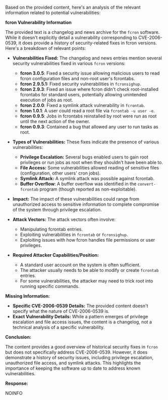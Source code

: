 Based on the provided content, here's an analysis of the relevant information related to potential vulnerabilities:

**fcron Vulnerability Information**

The provided text is a changelog and news archive for the `fcron` software. While it doesn't explicitly detail a vulnerability corresponding to CVE-2006-0539, it does provide a history of security-related fixes in fcron versions. Here's a breakdown of relevant points:

*   **Vulnerabilities Fixed:** The changelog and news entries mention several security vulnerabilities fixed in various `fcron` versions:
    *   **fcron 3.0.5**: Fixed a security issue allowing malicious users to read fcron configuration files and non-root user's fcrontabs.
    *  **fcron 2.9.5.1:** Fixed security vulnerabilities in `fcronsighup`.
    *   **fcron 2.9.3**: Fixed an issue where fcron didn't check root-installed fcrontabs for standard users, potentially allowing unintended execution of jobs as root.
    *   **fcron 2.0.0**: Fixed a symlink attack vulnerability in `fcrontab`.
    *   **fcron 1.0.1**: A user could read a root file via `fcrontab -u user -e`.
    *   **fcron 0.9.5**: Jobs in fcrontabs reinstalled by root were run as root until the next action of the owner.
    *   **fcron 0.9.3**: Contained a bug that allowed any user to run tasks as root.

*   **Types of Vulnerabilities:** These fixes indicate the presence of various vulnerabilities:
    *   **Privilege Escalation:** Several bugs enabled users to gain root privileges or run jobs as root when they shouldn't have been able to.
    *   **File Access:** Some vulnerabilities allowed reading of sensitive files (configuration, other users' cron jobs).
    *   **Symlink Attack:** A symlink attack was possible against fcrontab.
    *   **Buffer Overflow**: A buffer overflow was identified in the `convert-fcrontab` program (though reported as non-exploitable).

*   **Impact:** The impact of these vulnerabilities could range from unauthorized access to sensitive information to complete compromise of the system through privilege escalation.

*   **Attack Vectors:** The attack vectors often involve:
    *   Manipulating fcrontab entries.
    *   Exploiting vulnerabilities in `fcrontab` or `fcronsighup`.
    *   Exploiting issues with how fcron handles file permissions or user privileges.

*  **Required Attacker Capabilities/Position:**
    * A standard user account on the system is often sufficient.
    * The attacker usually needs to be able to modify or create `fcrontab` entries.
    *  For some vulnerabilities, the attacker may need to trick root into running specific commands.

**Missing Information:**

*   **Specific CVE-2006-0539 Details:** The provided content doesn't specify what the nature of CVE-2006-0539 is.
*   **Exact Vulnerability Details:** While a pattern emerges of privilege escalation and file access issues, the content is a changelog, not a technical analysis of a specific vulnerability.

**Conclusion:**

The content provides a good overview of historical security fixes in `fcron` but does not specifically address CVE-2006-0539. However, it does demonstrate a history of security issues, including privilege escalation, unauthorized file access, and symlink attacks. This highlights the importance of keeping the software up to date to address known vulnerabilities.

**Response:**

NOINFO